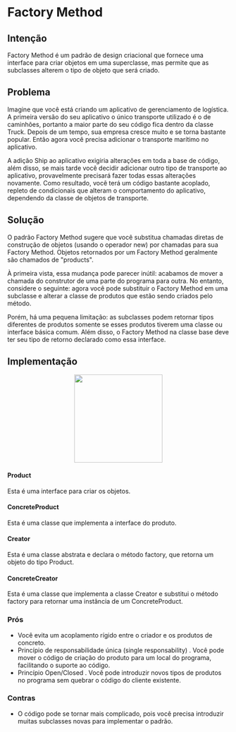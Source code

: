 # Factory Method

## Intenção
Factory Method é um padrão de design criacional que fornece uma interface para criar objetos em uma superclasse, mas permite que as subclasses alterem o tipo de objeto que será criado.

## Problema
Imagine que você está criando um aplicativo de gerenciamento de logística. A primeira versão do seu aplicativo o único transporte utilizado é o de caminhões, portanto a maior parte do seu código fica dentro da classe Truck. Depois de um tempo, sua empresa cresce muito e se torna bastante popular. Então agora você precisa adicionar o transporte marítimo no aplicativo.

A adição Ship ao aplicativo exigiria alterações em toda a base de código, além disso, se mais tarde você decidir adicionar outro tipo de transporte ao aplicativo, provavelmente precisará fazer todas essas alterações novamente. Como resultado, você terá um código bastante acoplado, repleto de condicionais que alteram o comportamento do aplicativo, dependendo da classe de objetos de transporte.  

## Solução
O padrão Factory Method sugere que você substitua chamadas diretas de construção de objetos (usando o operador new) por chamadas para sua Factory Method. Objetos retornados por um Factory Method geralmente são chamados de "products".

À primeira vista, essa mudança pode parecer inútil: acabamos de mover a chamada do construtor de uma parte do programa para outra. No entanto, considere o seguinte: agora você pode substituir o Factory Method em uma subclasse e alterar a classe de produtos que estão sendo criados pelo método.

Porém, há uma pequena limitação: as subclasses podem retornar tipos diferentes de produtos somente se esses produtos tiverem uma classe ou interface básica comum. Além disso, o Factory Method na classe base deve ter seu tipo de retorno declarado como essa interface.

## Implementação

<p align="center">
 <img src="https://miro.medium.com/v2/resize:fit:640/format:webp/1*nmqgqoebsWe9pNk82789dg.png" width="200" />
 </p>

#### Product
Esta é uma interface para criar os objetos.

#### ConcreteProduct
Esta é uma classe que implementa a interface do produto.

#### Creator
Esta é uma classe abstrata e declara o método factory, que retorna um objeto do tipo Product.

#### ConcreteCreator
Esta é uma classe que implementa a classe Creator e substitui o método factory para retornar uma instância de um ConcreteProduct.

### Prós
 * Você evita um acoplamento rígido entre o criador e os produtos de concreto.
 * Princípio de responsabilidade única (single responsability) . Você pode mover o código de criação do produto para um local do programa, facilitando o suporte ao código.
 * Princípio Open/Closed . Você pode introduzir novos tipos de produtos no programa sem quebrar o código do cliente existente.

### Contras
  * O código pode se tornar mais complicado, pois você precisa introduzir muitas subclasses novas para implementar o padrão.